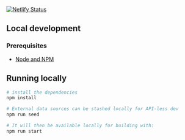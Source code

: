 [![Netlify Status](https://api.netlify.com/api/v1/badges/181d3474-59b9-43f5-83a1-9168f096d97a/deploy-status)](https://app.netlify.com/sites/mb-11/deploys)

## Local development

### Prerequisites

- [Node and NPM](https://nodejs.org/)


## Running locally

```bash
# install the dependencies
npm install

# External data sources can be stashed locally for API-less dev
npm run seed

# It will then be available locally for building with:
npm run start
```


